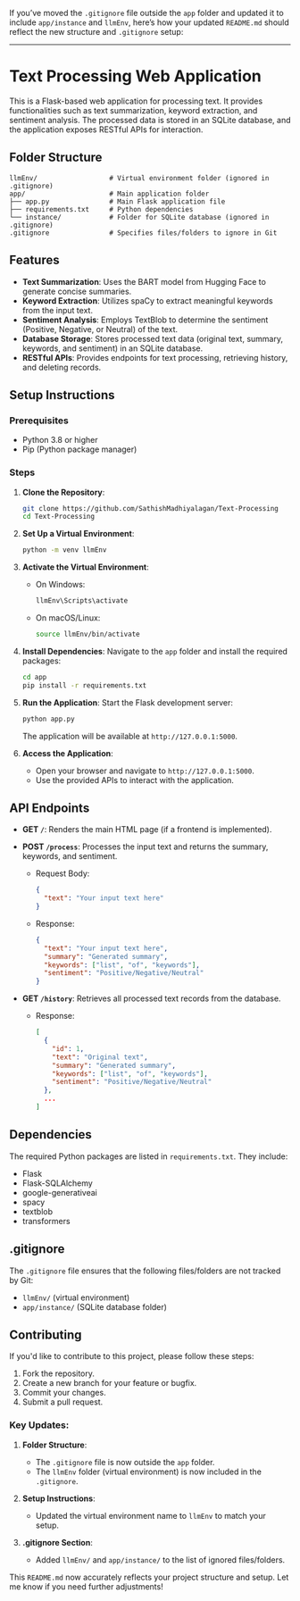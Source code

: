 If you’ve moved the `.gitignore` file outside the `app` folder and updated it to include `app/instance` and `llmEnv`, here’s how your updated `README.md` should reflect the new structure and `.gitignore` setup:

---

# Text Processing Web Application

This is a Flask-based web application for processing text. It provides functionalities such as text summarization, keyword extraction, and sentiment analysis. The processed data is stored in an SQLite database, and the application exposes RESTful APIs for interaction.

## Folder Structure

```
llmEnv/                  # Virtual environment folder (ignored in .gitignore)
app/                     # Main application folder
├── app.py               # Main Flask application file
├── requirements.txt     # Python dependencies
└── instance/            # Folder for SQLite database (ignored in .gitignore)
.gitignore               # Specifies files/folders to ignore in Git
```

## Features

- **Text Summarization**: Uses the BART model from Hugging Face to generate concise summaries.
- **Keyword Extraction**: Utilizes spaCy to extract meaningful keywords from the input text.
- **Sentiment Analysis**: Employs TextBlob to determine the sentiment (Positive, Negative, or Neutral) of the text.
- **Database Storage**: Stores processed text data (original text, summary, keywords, and sentiment) in an SQLite database.
- **RESTful APIs**: Provides endpoints for text processing, retrieving history, and deleting records.

## Setup Instructions

### Prerequisites

- Python 3.8 or higher
- Pip (Python package manager)

### Steps

1. **Clone the Repository**:
   ```bash
   git clone https://github.com/SathishMadhiyalagan/Text-Processing
   cd Text-Processing
   ```

2. **Set Up a Virtual Environment**:
   ```bash
   python -m venv llmEnv
   ```

3. **Activate the Virtual Environment**:
   - On Windows:
     ```bash
     llmEnv\Scripts\activate
     ```
   - On macOS/Linux:
     ```bash
     source llmEnv/bin/activate
     ```

4. **Install Dependencies**:
   Navigate to the `app` folder and install the required packages:
   ```bash
   cd app
   pip install -r requirements.txt
   ```

5. **Run the Application**:
   Start the Flask development server:
   ```bash
   python app.py
   ```
   The application will be available at `http://127.0.0.1:5000`.

6. **Access the Application**:
   - Open your browser and navigate to `http://127.0.0.1:5000`.
   - Use the provided APIs to interact with the application.

## API Endpoints

- **GET `/`**: Renders the main HTML page (if a frontend is implemented).
- **POST `/process`**: Processes the input text and returns the summary, keywords, and sentiment.
  - Request Body:
    ```json
    {
      "text": "Your input text here"
    }
    ```
  - Response:
    ```json
    {
      "text": "Your input text here",
      "summary": "Generated summary",
      "keywords": ["list", "of", "keywords"],
      "sentiment": "Positive/Negative/Neutral"
    }
    ```

- **GET `/history`**: Retrieves all processed text records from the database.
  - Response:
    ```json
    [
      {
        "id": 1,
        "text": "Original text",
        "summary": "Generated summary",
        "keywords": ["list", "of", "keywords"],
        "sentiment": "Positive/Negative/Neutral"
      },
      ...
    ]
    ```

## Dependencies

The required Python packages are listed in `requirements.txt`. They include:
- Flask
- Flask-SQLAlchemy
- google-generativeai
- spacy
- textblob
- transformers

## .gitignore

The `.gitignore` file ensures that the following files/folders are not tracked by Git:
- `llmEnv/` (virtual environment)
- `app/instance/` (SQLite database folder)

## Contributing

If you'd like to contribute to this project, please follow these steps:
1. Fork the repository.
2. Create a new branch for your feature or bugfix.
3. Commit your changes.
4. Submit a pull request.



### Key Updates:
1. **Folder Structure**:
   - The `.gitignore` file is now outside the `app` folder.
   - The `llmEnv` folder (virtual environment) is now included in the `.gitignore`.

2. **Setup Instructions**:
   - Updated the virtual environment name to `llmEnv` to match your setup.

3. **.gitignore Section**:
   - Added `llmEnv/` and `app/instance/` to the list of ignored files/folders.

This `README.md` now accurately reflects your project structure and setup. Let me know if you need further adjustments!